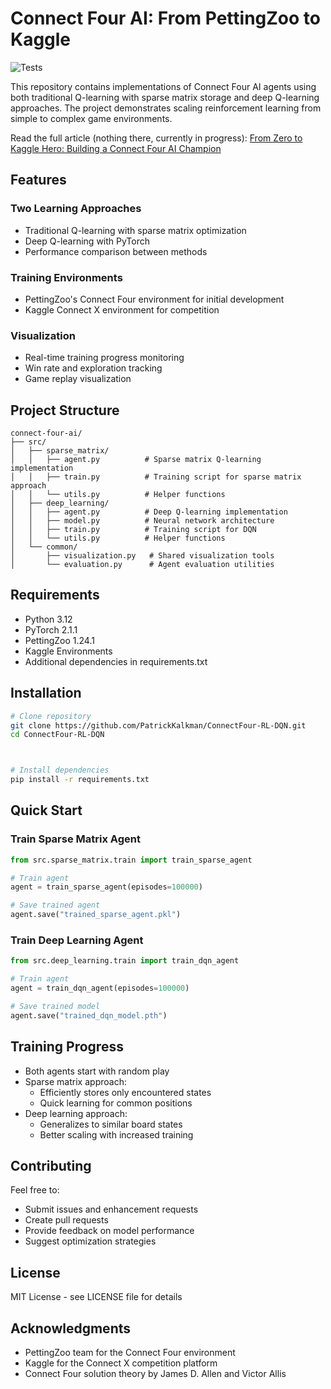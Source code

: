 # Connect Four AI: From PettingZoo to Kaggle

![Tests](https://github.com/PatrickKalkman/ConnectFour-RL-DQN/actions/workflows/tests.yml/badge.svg)

This repository contains implementations of Connect Four AI agents using both traditional Q-learning with sparse matrix storage and deep Q-learning approaches. The project demonstrates scaling reinforcement learning from simple to complex game environments.

Read the full article (nothing there, currently in progress): [From Zero to Kaggle Hero: Building a Connect Four AI Champion](https://medium.com/@pkalkman)

## Features

### Two Learning Approaches
- Traditional Q-learning with sparse matrix optimization
- Deep Q-learning with PyTorch
- Performance comparison between methods

### Training Environments
- PettingZoo's Connect Four environment for initial development
- Kaggle Connect X environment for competition

### Visualization
- Real-time training progress monitoring
- Win rate and exploration tracking
- Game replay visualization

## Project Structure
```
connect-four-ai/
├── src/
│   ├── sparse_matrix/
│   │   ├── agent.py          # Sparse matrix Q-learning implementation
│   │   ├── train.py          # Training script for sparse matrix approach
│   │   └── utils.py          # Helper functions
│   ├── deep_learning/
│   │   ├── agent.py          # Deep Q-learning implementation
│   │   ├── model.py          # Neural network architecture
│   │   ├── train.py          # Training script for DQN
│   │   └── utils.py          # Helper functions
│   └── common/
│       ├── visualization.py   # Shared visualization tools
│       └── evaluation.py      # Agent evaluation utilities
```

## Requirements
- Python 3.12
- PyTorch 2.1.1
- PettingZoo 1.24.1
- Kaggle Environments
- Additional dependencies in requirements.txt

## Installation

```bash
# Clone repository
git clone https://github.com/PatrickKalkman/ConnectFour-RL-DQN.git
cd ConnectFour-RL-DQN



# Install dependencies
pip install -r requirements.txt
```

## Quick Start

### Train Sparse Matrix Agent
```python
from src.sparse_matrix.train import train_sparse_agent

# Train agent
agent = train_sparse_agent(episodes=100000)

# Save trained agent
agent.save("trained_sparse_agent.pkl")
```

### Train Deep Learning Agent
```python
from src.deep_learning.train import train_dqn_agent

# Train agent
agent = train_dqn_agent(episodes=100000)

# Save trained model
agent.save("trained_dqn_model.pth")
```

## Training Progress
- Both agents start with random play
- Sparse matrix approach:
  * Efficiently stores only encountered states
  * Quick learning for common positions
- Deep learning approach:
  * Generalizes to similar board states
  * Better scaling with increased training

## Contributing
Feel free to:
- Submit issues and enhancement requests
- Create pull requests
- Provide feedback on model performance
- Suggest optimization strategies

## License
MIT License - see LICENSE file for details

## Acknowledgments
- PettingZoo team for the Connect Four environment
- Kaggle for the Connect X competition platform
- Connect Four solution theory by James D. Allen and Victor Allis
